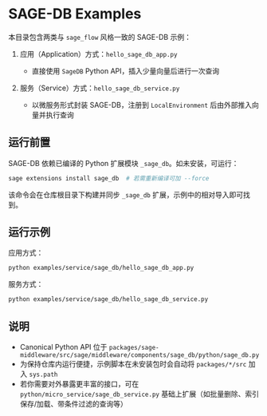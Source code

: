 # SAGE-DB Examples

本目录包含两类与 `sage_flow` 风格一致的 SAGE-DB 示例：

1. 应用（Application）方式：`hello_sage_db_app.py`

   - 直接使用 `SageDB` Python API，插入少量向量后进行一次查询

1. 服务（Service）方式：`hello_sage_db_service.py`

   - 以微服务形式封装 SAGE-DB，注册到 `LocalEnvironment` 后由外部推入向量并执行查询

## 运行前置

SAGE-DB 依赖已编译的 Python 扩展模块 `_sage_db`。如未安装，可运行：

```bash
sage extensions install sage_db  # 若需重新编译可加 --force
```

该命令会在仓库根目录下构建并同步 `_sage_db` 扩展，示例中的相对导入即可找到。

## 运行示例

应用方式：

```bash
python examples/service/sage_db/hello_sage_db_app.py
```

服务方式：

```bash
python examples/service/sage_db/hello_sage_db_service.py
```

## 说明

- Canonical Python API 位于
  `packages/sage-middleware/src/sage/middleware/components/sage_db/python/sage_db.py`
- 为保持仓库内运行便捷，示例脚本在未安装包时会自动将 `packages/*/src` 加入 `sys.path`
- 若你需要对外暴露更丰富的接口，可在 `python/micro_service/sage_db_service.py` 基础上扩展（如批量删除、索引保存/加载、带条件过滤的查询等）
